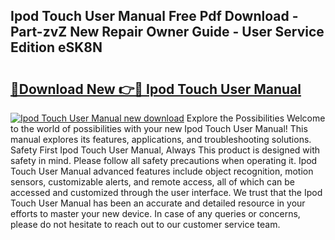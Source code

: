## Ipod Touch User Manual Free Pdf Download - Part-zvZ New Repair Owner Guide - User Service Edition eSK8N

# <h2><a href="http://bc45281.oget.top/?id=Ipod+Touch+User+Manual">🔗Download New 👉🔴 Ipod Touch User Manual</a></h2>

[![Ipod Touch User Manual new download](https://i.imgur.com/5g1atiW.png)](http://bc45281.oget.top/?id=Ipod+Touch+User+Manual)
Explore the Possibilities Welcome to the world of possibilities with your new Ipod Touch User Manual! This manual explores its features, applications, and troubleshooting solutions. Safety First Ipod Touch User Manual, Always This product is designed with safety in mind. Please follow all safety precautions when operating it. Ipod Touch User Manual advanced features include object recognition, motion sensors, customizable alerts, and remote access, all of which can be accessed and customized through the user interface. We trust that the Ipod Touch User Manual has been an accurate and detailed resource in your efforts to master your new device. In case of any queries or concerns, please do not hesitate to reach out to our customer service team.
